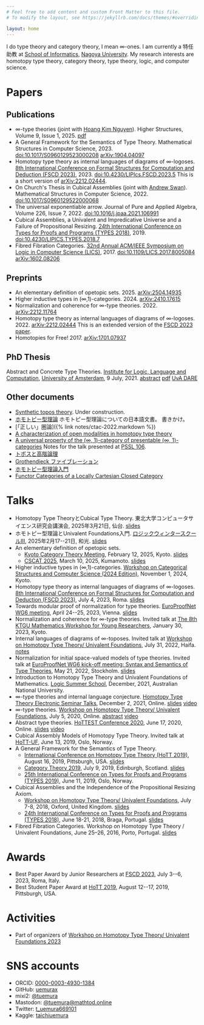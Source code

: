 ```yaml
---
# Feel free to add content and custom Front Matter to this file.
# To modify the layout, see https://jekyllrb.com/docs/themes/#overriding-theme-defaults

layout: home
---
```


I do type theory and category theory, I mean ∞-ones.
I am currently a 特任助教 at [School of Informatics](https://www.i.nagoya-u.ac.jp/), [Nagoya University](https://www.nagoya-u.ac.jp/).
My research interests are
homotopy type theory,
category theory,
type theory,
logic,
and
computer science.

# Papers #

## Publications ##

*   ∞-type theories (joint with [Hoang Kim Nguyen][hoang_kim_nguyen]).
    Higher Structures,
    Volume 9, Issue 1, 2025.
    [pdf](https://higher-structures.math.cas.cz/api/files/issues/Vol9Iss1/NguyenUemura)
*   A General Framework for the Semantics of Type Theory.
    Mathematical Structures in Computer Science,
    2023.
    [doi:10.1017/S0960129523000208](https://doi.org/10.1017/S0960129523000208)
    [arXiv:1904.04097](https://arxiv.org/abs/1904.04097)
*   Homotopy type theory as internal languages of diagrams of ∞-logoses.
    [8th International Conference on Formal Structures for Computation and Deduction (FSCD 2023)][fscd2023],
    2023.
    [doi:10.4230/LIPIcs.FSCD.2023.5][fscd2023paper]
    This is a short version of [arXiv:2212.02444][].
*   On Church's Thesis in Cubical Assemblies (joint with [Andrew Swan][andrew_swan]).
    Mathematical Structures in Computer Science,
    2022.
    [doi:10.1017/S0960129522000068](https://doi.org/10.1017/S0960129522000068)
*   The universal exponentiable arrow.
    Journal of Pure and Applied Algebra,
    Volume 226, Issue 7, 2022.
    [doi:10.1016/j.jpaa.2021.106991](https://doi.org/10.1016/j.jpaa.2021.106991)
*   Cubical Assemblies, a Univalent and Impredicative Universe and a Failure of Propositional Resizing.
    [24th International Conference on Types for Proofs and Programs (TYPES 2018)](https://types2018.projj.eu/),
    2019.
    [doi:10.4230/LIPICS.TYPES.2018.7](https://doi.org/10.4230/LIPICS.TYPES.2018.7)
*   Fibred Fibration Categories.
    [32nd Annual ACM/IEEE Symposium on Logic in Computer Science (LICS)](https://lics.siglog.org/lics17/),
    2017.
    [doi:10.1109/LICS.2017.8005084](http://doi.org/10.1109/LICS.2017.8005084)
    [arXiv:1602.08206](https://arxiv.org/abs/1602.08206)

[andrew_swan]: https://awswan.github.io/
[fscd2023]: https://easyconferences.eu/fscd2023/
[fscd2023paper]: https://doi.org/10.4230/LIPIcs.FSCD.2023.5

## Preprints ##

*   An elementary definition of opetopic sets.
    2025.
    [arXiv:2504.14935](https://arxiv.org/abs/2504.14935)
*   Higher inductive types in (∞,1)-categories.
    2024.
    [arXiv:2410.17615](https://arxiv.org/abs/2410.17615)
*   Normalization and coherence for ∞-type theories.
    2022.
    [arXiv:2212.11764](https://arxiv.org/abs/2212.11764)
*   Homotopy type theory as internal languages of diagrams of ∞-logoses.
    2022.
    [arXiv:2212.02444][]
    This is an extended version of the [FSCD 2023 paper][fscd2023paper].
*   Homotopies for Free!
    2017.
    [arXiv:1701.07937](https://arxiv.org/abs/1701.07937)

[hoang_kim_nguyen]: https://hk-nguyen-math.github.io/
[arXiv:2212.02444]: https://arxiv.org/abs/2212.02444

## PhD Thesis ##

Abstract and Concrete Type Theories.
[Institute for Logic, Language and Computation](https://www.illc.uva.nl/),
[University of Amsterdam](https://www.uva.nl/),
9 July, 2021.
[abstract](https://www.illc.uva.nl/cms/publication/5287?showAbstract=1)
[pdf](https://eprints.illc.uva.nl/id/document/12150)
[UvA DARE](https://hdl.handle.net/11245.1/41ff0b60-64d4-4003-8182-c244a9afab3b)

## Other documents ##

*   [Synthetic topos theory](https://uemurax.github.io/synthetic-topos-theory/).
    Under construction.
*   [ホモトピー型理論](https://uemurax.github.io/hott-ja/index.html)
    ホモトピー型理論についての日本語文書。
    書きかけ。
*   [「正しい」圏論]({% link notes/ctac-2022.markdown %})
*   [A characterization of open modalities in homotopy type theory](pdfs/characterization-of-open-modalities.pdf)
*   [A universal property of the (∞, 1)-category of presentable (∞, 1)-categories](pdfs/universal-property-of-pr.pdf)
    Notes for the talk presented at [PSSL 106](http://www.math.muni.cz/~bourkej/PSSL106.html).
*   [トポスと高階論理](pdfs/topos-and-hol.pdf)
*   [Grothendieck ファイブレーション](pdfs/grothendieck-fibrations-ja.pdf)
*   [ホモトピー型理論入門](pdfs/hott-intro-ja.pdf)
*   [Functor Categories of a Locally Cartesian Closed Category](pdfs/functor-categories-of-lccc.pdf)

# Talks #

*   Homotopy Type TheoryとCubical Type Theory.
    東北大学コンピュータサイエンス研究会講演会,
    2025年3月21日, 仙台.
    [slides](pdfs/tohoku-2025-03-slides.pdf)
*   ホモトピー型理論とUnivalent Foundations入門.
    [ロジックウィンタースクールIII](https://sites.google.com/view/logic-winter-school-iii/),
    2025年2月17--21日, 和光.
    [slides](https://drive.google.com/file/d/1o-blCeXWVgaDinh9RHpfaBB4XDCn7xNH/view?usp=sharing)
*   An elementary definition of opetopic sets.
    *   [Kyoto Category Theory Meeting](https://sites.google.com/view/kyoto-category-theory-meeting),
        February 12, 2025, Kyoto.
        [slides](pdfs/kyoto-ct-2025-slides.pdf)
    *   [CSCAT 2025](https://hisashi-aratake.gitlab.io/event/cscat2025.html),
        March 10, 2025, Kumamoto.
        [slides](https://hisashi-aratake.gitlab.io/event/CSCAT2025/uemura.pdf)
*   Higher inductive types in (∞,1)-categories.
    [Workshop on Categorical Structures and Computer Science (2024 Edition)](https://docs.google.com/document/d/1fZP9JS-MFcKsb146XVBKlK07oq-EnGH1HwClxiX52Go/edit?tab=t.0#heading=h.lntg56ljm653),
    November 1, 2024, Kyoto.
*   Homotopy type theory as internal languages of diagrams of ∞-logoses.
    [8th International Conference on Formal Structures for Computation and Deduction (FSCD 2023)][fscd2023],
    July 4, 2023, Roma.
    [slides](pdfs/fscd-2023-slides.pdf)
*   Towards modular proof of normalization for type theories.
    [EuroProofNet WG6 meeting](https://europroofnet.github.io/wg6-vienna/),
    April 24--25, 2023, Vienna.
    [slides](pdfs/wg6-2023-04-slides.pdf)
*   Normalization and coherence for ∞-type theories.
    Invited talk at [The 8th KTGU Mathematics Workshop for Young Researchers](https://www.math.kyoto-u.ac.jp/workshop/ktgu_yr/8thWorkshop/),
    January 30, 2023, Kyoto.
*   Internal languages of diagrams of ∞-toposes.
    Invited talk at [Workshop on Homotopy Type Theory/ Univalent Foundations](https://hott-uf.github.io/2022/),
    July 31, 2022, Haifa.
    [notes](pdfs/hott-uf-2022-notes.pdf)
*   Normalization for initial space-valued models of type theories.
    Invited talk at [EuroProofNet WG6 kick-off meeting: Syntax and Semantics of Type Theories](https://europroofnet.github.io/wg6-kickoff-stockholm/),
    May 21, 2022, Stockholm.
    [slides](https://europroofnet.github.io/assets/wg6/stockholm-kickoff-slides/uemura-europroofnet-stockholm-slides.pdf)
*   Introduction to Homotopy Type Theory and Univalent Foundations of Mathematics.
    [Logic Summer School](http://lss.cecs.anu.edu.au/),
    December, 2021, Australian National University.
*   ∞-type theories and internal language conjecture.
    [Homotopy Type Theory Electronic Seminar Talks](https://uwo.ca/math/faculty/kapulkin/seminars/hottest.html),
    December 2, 2021, Online.
    [slides](https://uwo.ca/math/faculty/kapulkin/seminars/hottestfiles/Uemura-2021-12-02-HoTTEST.pdf)
    [video](https://www.youtube.com/watch?v=DY42DgCxQls)
*   ∞-type theories.
    [Workshop on Homotopy Type Theory/ Univalent Foundations](https://hott-uf.github.io/2020/),
    July 5, 2020, Online.
    [abstract](https://hott-uf.github.io/2020/HoTTUF_2020_paper_4.pdf)
    [video](https://www.youtube.com/watch?v=DEchgzYw3qE)
*   Abstract type theories.
    [HoTTEST Conference 2020](https://www.uwo.ca/math/faculty/kapulkin/seminars/hottest_conference_2020.html),
    June 17, 2020, Online.
    [slides](https://www.uwo.ca/math/faculty/kapulkin/seminars/hottestfiles/Uemura-2020-06-17-HoTTEST.pdf)
    [video](https://www.youtube.com/watch?v=8o8cEUxWAjE)
*   Cubical Assembly Models of Homotopy Type Theory.
    Invited talk at [HoTT-UF](https://cas.oslo.no/hott-uf/),
    June 13, 2019, Oslo, Norway.
*   A General Framework for the Semantics of Type Theory.
    *   [International Conference on Homotopy Type Theory (HoTT 2019)][hott2019],
        August 16, 2019, Pittsburgh, USA.
        [slides](https://hott.github.io/HoTT-2019//conf-slides/Uemura.pdf)
    *   [Category Theory 2019](http://conferences.inf.ed.ac.uk/ct2019/),
        July 9, 2019, Edinburgh, Scotland.
        [slides](http://conferences.inf.ed.ac.uk/ct2019/slides/7.pdf)
    *   [25th International Conference on Types for Proofs and Programs (TYPES 2019)](https://cas.oslo.no/types2019/),
        June 11, 2019, Oslo, Norway.
*   Cubical Assemblies and the Independence of the Propositional Resizing Axiom.
    *   [Workshop on Homotopy Type Theory/ Univalent Foundations](https://hott-uf.github.io/2018/),
        July 7-8, 2018, Oxford, United Kingdom.
        [slides](https://hott-uf.github.io/2018/slides/UemuraHoTTUF2018.pdf)
    *   [24th International Conference on Types for Proofs and Programs (TYPES 2018)](https://types2018.projj.eu/),
        June 18-21, 2018, Braga, Portugal.
        [slides](https://www.dropbox.com/sh/shr2fpv4r08pvj0/AABcV-C_-uUXsqO6Z95DSVLYa/Jun18?dl=0&preview=Uemura(abstract%25233).pdf)
*   Fibred Fibration Categories.
    Workshop on Homotopy Type Theory / Univalent Foundations,
    June 25–26, 2016, Porto, Portugal.
    [slides](pdfs/hott-uf-2016-slides.pdf)

[hott2019]: https://hott.github.io/HoTT-2019/

# Awards #

*   Best Paper Award by Junior Researchers at
    [FSCD 2023][fscd2023],
    July 3--6, 2023, Roma, Italy.
*   Best Student Paper Award at
    [HoTT 2019][hott2019],
    August 12--17, 2019, Pittsburgh, USA.

# Activities #

*   Part of organizers of [Workshop on Homotopy Type Theory/ Univalent Foundations 2023](https://hott-uf.github.io/2023/)

# SNS accounts #

* ORCID: [0000-0003-4930-1384](https://orcid.org/0000-0003-4930-1384)
* GitHub: [uemurax](https://github.com/uemurax)
* mixi2: [@tuemura](https://mixi.social/@tuemura)
* Mastodon: <a rel="me" href="https://mathtod.online/@tuemura">@tuemura@mathtod.online</a>
* Twitter: [t_uemura669101](https://twitter.com/t_uemura669101)
* Kaggle: [taichiuemura](https://www.kaggle.com/taichiuemura)
